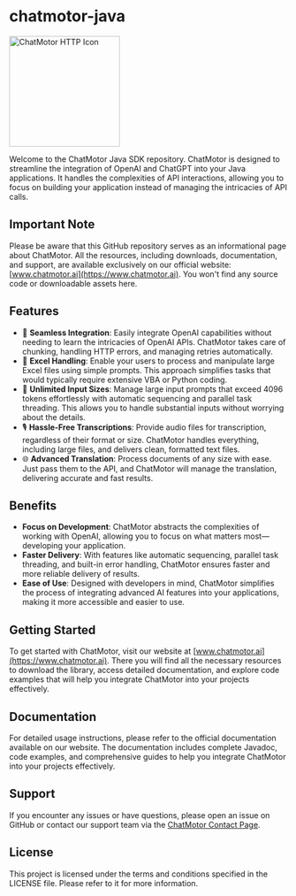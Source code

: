 # chatmotor-java

<img src="https://docs.aceql.com/img/chatmotor-logo.png" width="200" alt="ChatMotor HTTP Icon"/>

Welcome to the ChatMotor Java SDK repository. ChatMotor is designed to streamline the integration of OpenAI and ChatGPT into your Java applications. It handles the complexities of API interactions, allowing you to focus on building your application instead of managing the intricacies of API calls.

## Important Note

Please be aware that this GitHub repository serves as an informational page about ChatMotor. All the resources, including downloads, documentation, and support, are available exclusively on our official website: [www.chatmotor.ai](https://www.chatmotor.ai). You won't find any source code or downloadable assets here.

## Features

- 🌟 **Seamless Integration**: Easily integrate OpenAI capabilities without needing to learn the intricacies of OpenAI APIs. ChatMotor takes care of chunking, handling HTTP errors, and managing retries automatically.
- 📄 **Excel Handling**: Enable your users to process and manipulate large Excel files using simple prompts. This approach simplifies tasks that would typically require extensive VBA or Python coding.
- 📝 **Unlimited Input Sizes**: Manage large input prompts that exceed 4096 tokens effortlessly with automatic sequencing and parallel task threading. This allows you to handle substantial inputs without worrying about the details.
- 🎙️ **Hassle-Free Transcriptions**: Provide audio files for transcription, regardless of their format or size. ChatMotor handles everything, including large files, and delivers clean, formatted text files.
- 🌐 **Advanced Translation**: Process documents of any size with ease. Just pass them to the API, and ChatMotor will manage the translation, delivering accurate and fast results.

## Benefits

- **Focus on Development**: ChatMotor abstracts the complexities of working with OpenAI, allowing you to focus on what matters most—developing your application.
- **Faster Delivery**: With features like automatic sequencing, parallel task threading, and built-in error handling, ChatMotor ensures faster and more reliable delivery of results.
- **Ease of Use**: Designed with developers in mind, ChatMotor simplifies the process of integrating advanced AI features into your applications, making it more accessible and easier to use.

## Getting Started

To get started with ChatMotor, visit our website at [www.chatmotor.ai](https://www.chatmotor.ai). There you will find all the necessary resources to download the library, access detailed documentation, and explore code examples that will help you integrate ChatMotor into your projects effectively.

## Documentation

For detailed usage instructions, please refer to the official documentation available on our website. The documentation includes complete Javadoc, code examples, and comprehensive guides to help you integrate ChatMotor into your projects effectively.

## Support

If you encounter any issues or have questions, please open an issue on GitHub or contact our support team via the [ChatMotor Contact Page](https://www.chatmotor.ai/contact/).

## License

This project is licensed under the terms and conditions specified in the LICENSE file. Please refer to it for more information.
